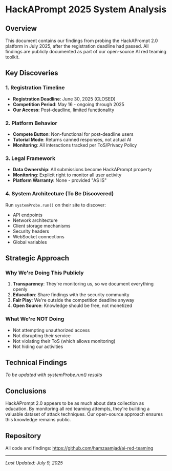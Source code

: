 # HackAPrompt 2025 System Analysis

## Overview
This document contains our findings from probing the HackAPrompt 2.0 platform in July 2025, after the registration deadline had passed. All findings are publicly documented as part of our open-source AI red teaming toolkit.

## Key Discoveries

### 1. Registration Timeline
- **Registration Deadline**: June 30, 2025 (CLOSED)
- **Competition Period**: May 16 - ongoing through 2025
- **Our Access**: Post-deadline, limited functionality

### 2. Platform Behavior
- **Compete Button**: Non-functional for post-deadline users
- **Tutorial Mode**: Returns canned responses, not actual AI
- **Monitoring**: All interactions tracked per ToS/Privacy Policy

### 3. Legal Framework
- **Data Ownership**: All submissions become HackAPrompt property
- **Monitoring**: Explicit right to monitor all user activity
- **Platform Warranty**: None - provided "AS IS"

### 4. System Architecture (To Be Discovered)
Run `systemProbe.run()` on their site to discover:
- API endpoints
- Network architecture  
- Client storage mechanisms
- Security headers
- WebSocket connections
- Global variables

## Strategic Approach

### Why We're Doing This Publicly
1. **Transparency**: They're monitoring us, so we document everything openly
2. **Education**: Share findings with the security community
3. **Fair Play**: We're outside the competition deadline anyway
4. **Open Source**: Knowledge should be free, not monetized

### What We're NOT Doing
- Not attempting unauthorized access
- Not disrupting their service
- Not violating their ToS (which allows monitoring)
- Not hiding our activities

## Technical Findings
*To be updated with systemProbe.run() results*

## Conclusions
HackAPrompt 2.0 appears to be as much about data collection as education. By monitoring all red teaming attempts, they're building a valuable dataset of attack techniques. Our open-source approach ensures this knowledge remains public.

## Repository
All code and findings: https://github.com/hamzaamjad/ai-red-teaming

---
*Last Updated: July 9, 2025*